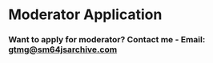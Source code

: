 # Moderator Application

### Want to apply for moderator? Contact me - Email: gtmg@sm64jsarchive.com
